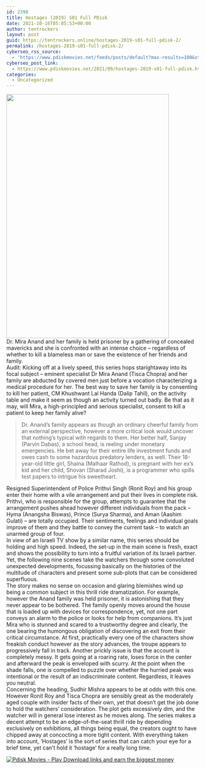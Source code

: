 ```yaml
---
id: 2398
title: Hostages (2019) S01 Full PDisk
date: 2021-10-16T05:05:53+00:00
author: tentrockers
layout: post
guid: https://tentrockers.online/hostages-2019-s01-full-pdisk-2/
permalink: /hostages-2019-s01-full-pdisk-2/
cyberseo_rss_source:
  - 'https://www.pdiskmovies.net/feeds/posts/default?max-results=100&start-index=201'
cyberseo_post_link:
  - https://www.pdiskmovies.net/2021/09/hostages-2019-s01-full-pdisk.html
categories:
  - Uncategorized
---
```

<div class="separator">
  <a href="https://1.bp.blogspot.com/-ThlM-_GzEPc/YVRuP2iw1_I/AAAAAAAAbcE/5at8QMey1d0RcsVPVKStjFhJtcZBYbfiQCLcBGAsYHQ/s750/Hostages%2B%25282019%2529%2BS01%2BFull%2BPDisk.jpg" imageanchor="1"><img loading="lazy" border="0" data-original-height="750" data-original-width="500" height="640" src="https://1.bp.blogspot.com/-ThlM-_GzEPc/YVRuP2iw1_I/AAAAAAAAbcE/5at8QMey1d0RcsVPVKStjFhJtcZBYbfiQCLcBGAsYHQ/w426-h640/Hostages%2B%25282019%2529%2BS01%2BFull%2BPDisk.jpg" width="426" /></a>
</div>



<div>
  <div>
    <span>Dr. Mira Anand and her family is held prisoner by a gathering of concealed mavericks and she is confronted with an intense choice – regardless of whether to kill a blameless man or save the existence of her friends and family.&nbsp;</span>
  </div>
  
  <div>
    <span>Audit: Kicking off at a lively speed, this series hops starightaway into its focal subject &#8211; eminent specialist Dr Mira Anand (Tisca Chopra) and her family are abducted by covered men just before a vocation characterizing a medical procedure for her. The best way to save her family is by consenting to kill her patient, CM Khushwant Lal Handa (Dalip Tahil), on the activity table and make it seem as though an activity turned out badly. Be that as it may, will Mira, a high-principled and serious specialist, consent to kill a patient to keep her family alive?&nbsp;</span>
  </div>
  
  <blockquote>
    <div>
      <span>Dr. Anand&#8217;s family appears as though an ordinary cheerful family from an external perspective, however a more critical look would uncover that nothing&#8217;s typical with regards to them. Her better half, Sanjay (Parvin Dabas), a school head, is reeling under monetary emergencies. He bet away for their entire life investment funds and owes cash to some hazardous predatory lenders, as well. Their 18-year-old little girl, Shaina (Malhaar Rathod), is pregnant with her ex&#8217;s kid and her child, Shovan (Sharad Joshi), is a programmer who spills test papers to intrigue his sweetheart.&nbsp;</span>
    </div>
  </blockquote>
  
  <div>
    <span>Resigned Superintendent of Police Prithvi Singh (Ronit Roy) and his group enter their home with a vile arrangement and put their lives in complete risk. Prithvi, who is responsible for the group, attempts to guarantee that the arrangement pushes ahead however different individuals from the pack &#8211; Hyma (Anangsha Biswas), Prince (Surya Sharma), and Aman (Aashim Gulati) &#8211; are totally occupied. Their sentiments, feelings and individual goals improve of them and they battle to convey the current task &#8211; to watch an unarmed group of four.&nbsp;</span>
  </div>
  
  <div>
    <span>In view of an Israeli TV show by a similar name, this series should be holding and high speed. Indeed, the set-up in the main scene is fresh, exact and shows the possibility to turn into a fruitful variation of its Israeli partner. Yet, the following nine scenes take the watchers through some convoluted unexpected developments, focussing basically on the histories of the multitude of characters and present some sub-plots that can be considered superfluous.&nbsp;</span>
  </div>
  
  <div>
    <span>The story makes no sense on occasion and glaring blemishes wind up being a common subject in this thrill ride dramatization. For example, however the Anand family was held prisoner, it is astonishing that they never appear to be bothered. The family openly moves around the house that is loaded up with devices for correspondence, yet, not one part conveys an alarm to the police or looks for help from companions. It&#8217;s just Mira who is stunned and scared to a trustworthy degree and clearly, the one bearing the humongous obligation of discovering an exit from their critical circumstance. At first, practically every one of the characters show freakish conduct however as the story advances, the troupe appears to progressively fall in track. Another prickly issue is that the account is completely messy. It gets going at a roaring rate, loses force in the center and afterward the peak is enveloped with scurry. At the point when the shade falls, one is compelled to puzzle over whether the hurried peak was intentional or the result of an indiscriminate content. Regardless, it leaves you neutral.&nbsp;</span>
  </div>
  
  <div>
    <span>Concerning the heading, Sudhir Mishra appears to be at odds with this one. However Ronit Roy and Tisca Chopra are sensibly great as the moderately aged couple with insider facts of their own, yet that doesn&#8217;t get the job done to hold the watchers&#8217; consideration. The plot gets excessively dim, and the watcher will in general lose interest as he moves along. The series makes a decent attempt to be an edge-of-the-seat thrill ride by depending exclusively on exhibitions, all things being equal, the creators ought to have chipped away at concocting a more tight content. With everything taken into account, &#8216;Hostages&#8217; is the sort of series that can catch your eye for a brief time, yet can&#8217;t hold it &#8216;hostage&#8217; for a really long time.</span>
  </div>
</div>

[![](https://1.bp.blogspot.com/-KJZYdQTn3nw/YS8VdIdXMyI/AAAAAAAAaw4/BR8dsGkpxw0T8C_4G4ALfMA7cP79KN3kwCLcBGAsYHQ/w400-h58/play_download_buttuons-removebg-preview.png "Pdisk Movies - Play Download links and earn the biggest money")](https://kofilink.com/1/bnYybTQ1MDA0bG82?dn=1)